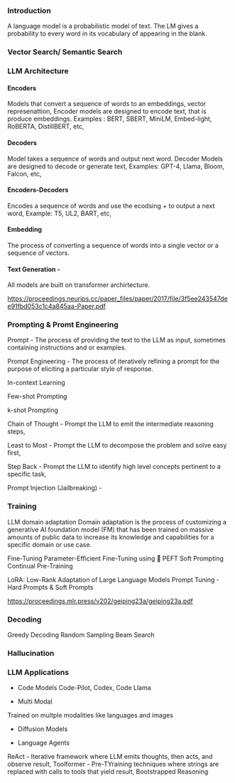 ### Introduction
A language model is a probabilistic model of text. The LM gives a probability to every word in its vocabulary of appearing in the blank.

### Vector Search/ Semantic Search


### LLM Architecture


#### Encoders
Models that convert a sequence of words to an embeddings, vector represenattion,
Encoder models are designed to encode text, that is produce embeddings.
Examples : BERT, SBERT, MiniLM, Embed-light, RoBERTA, DistillBERT, etc,

#### Decoders
Model takes a sequence of words and output next word. Decoder Models are designed to decode or generate text,
Examples: GPT-4, Llama, Bloom, Falcon, etc,

#### Encoders-Decoders
Encodes a sequence of words and use the ecodsing + to output a next word,
Example: T5, UL2, BART, etc,

#### Embedding
The process of converting a sequence of words into a single vector or a sequence of vectors.

#### Text Generation - 

All models are built on transformer archirtecture.

https://proceedings.neurips.cc/paper_files/paper/2017/file/3f5ee243547dee91fbd053c1c4a845aa-Paper.pdf

### Prompting & Promt Engineering

Prompt - The process of providing the text to the LLM as input, sometimes containing instructions and or examples.

Prompt Engineering - The process of iteratively refining a prompt for the purpose of eliciting a particular style of response.

In-context Learning

Few-shot Prompting

k-shot Prompting

Chain of Thought - Prompt the LLM to emit the intermediate reasoning steps,

Least to Most - Prompt the LLM to decompose the problem and solve easy first,

Step Back - Prompt the LLM to identify high level concepts pertinent to a specific task,

Prompt Injection (Jailbreaking) - 


### Training

LLM domain adaptation
Domain adaptation is the process of customizing a generative AI foundation model (FM) that has been trained on massive amounts of public data to increase its knowledge and capabilities for a specific domain or use case.

Fine-Tuning
Parameter-Efficient Fine-Tuning using 🤗 PEFT
Soft Prompting
Continual Pre-Training

LoRA: Low-Rank Adaptation of Large Language Models
Prompt Tuning - Hard Prompts & Soft Prompts

https://proceedings.mlr.press/v202/geiping23a/geiping23a.pdf

### Decoding
Greedy Decoding
Random Sampling
Beam Search

### Hallucination


### LLM Applications

* Code Models
Code-Pilot, Codex, Code Llama

* Multi Modal

Trained on multple modalities like languages and images

* Diffusion Models

* Language Agents

ReAct - Iterative framework where LLM emits thoughts, then acts, and observe result,
Toolformer - Pre-TYraining techniques where strings are replaced with calls to tools that yield result,
Bootstrapped Reasoning
